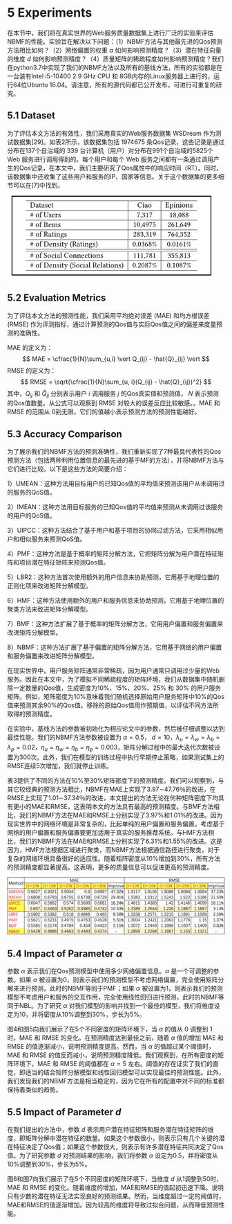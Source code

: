 # 5 Experiments

在本节中，我们将在真实世界的Web服务质量数据集上进行广泛的实验来评估NBMF的性能。实验旨在解决以下问题：（1）NBMF方法与其他最先进的Qos预测方法相比如何？（2）网络偏置的权重 $\alpha$ 如何影响预测精度？（3）潜在特征向量的维度 $d$ 如何影响预测精度？（4）质量矩阵的稀疏程度如何影响预测精度？我们在python3.7中实现了我们的NBMF方法以及所有的基线方法，所有的实验都是在一台装有Intel i5-10400 2.9 GHz CPU 和 8GB内存的Linux服务器上进行的，运行64位Ubuntu 16.04。请注意，所有的源代码都已公开发布，可进行可重复的研究。

## 5.1 Dataset

为了评估本文方法的有效性，我们采用真实的Web服务数据集 WSDream 作为测试数据集[29]。如表2所示，该数据集包括 1974675 条Qos记录，这些记录是通过分布在137个自治域的 339 台计算机（用户）对分布在991个自治域的5825个 Web 服务进行调用得到的。每个用户和每个 Web 服务之间都有一条通过调用产生的Qos记录，在本文中，我们主要研究了Qos属性中的响应时间（RT）。同时，该数据集中还收集了这些用户和服务的IP、国家等信息。关于这个数据集的更多细节可以在[7]中找到。

![image-20220213012743620](image-20220213012743620.png)

## 5.2 Evaluation Metrics

为了评估本文方法的预测性能，我们采用平均绝对误差 (MAE) 和均方根误差 (RMSE) 作为评测指标，通过计算预测的Qos值与实际Qos值之间的偏差来度量预测的准确性。

MAE 的定义为：
$$
MAE = \cfrac{1}{N}\sum_{u,i} \vert Q_{ij} - \hat{Q}_{ij} \vert
$$
RMSE 的定义为：
$$
RMSE = \sqrt{\cfrac{1}{N}\sum_{u, i}(Q_{ij} - \hat{Q}_{ij})^2}
$$
其中，$Q_{ij}$ 和 $\hat{Q}_{ij}$ 分别表示用户 $i$ 调用服务 $j$ 的Qos真实值和预测值， $N$  表示预测的Qos值数量。从公式可以观察到 RMSE 对较大的误差反应比较敏感。。MAE 和 RMSE 的范围从 0到无限，它们的值越小表示预测方法的预测性能越好。

## 5.3 Accuracy Comparison

为了展示我们的NBMF方法的预测准确性，我们重新实现了7种最具代表性的Qos预测方法（包括两种利用位置信息的最先进的基于MF的方法），并将NBMF方法与它们进行比较。以下是这些方法的简要介绍：

1）UMEAN：这种方法用目标用户的已知Qos值的平均值来预测该用户从未调用过的服务的QoS值。

2）IMEAN：这种方法用目标服务的已知Qos值的平均值来预测从未调用过该服务的用户的QoS值。

3）UIPCC：这种方法结合了基于用户和基于项目的协同过滤方法，它采用相似用户和相似服务来预测QoS值。

4）PMF：这种方法是基于概率的矩阵分解方法，它把矩阵分解为用户潜在特征矩阵和项目潜在特征矩阵来预测Qos值。

5）LBR2：这种方法首次使用额外的用户信息来协助预测，它用基于地理位置的正则化项来改进矩阵分解模型。

6）HMF：这种方法使用额外的用户和服务信息来协助预测，它用基于地理位置的聚类方法来改进矩阵分解模型。

7）BMF：这种方法扩展了基于概率的矩阵分解方法，它用用户偏置和服务偏置来改进矩阵分解模型。

8）NBMF：这种方法扩展了基于偏置的矩阵分解方法，它用基于网络的用户偏置和服务偏置来改进矩阵分解模型。

在现实世界中，用户服务矩阵通常非常稀疏，因为用户通常只调用过少量的Web服务。因此在本文中，为了模拟不同稀疏程度的矩阵环境，我们从数据集中随机删除一定数量的Qos值，生成密度为10%、15%、20%、25% 和 30% 的用户服务矩阵。例如，矩阵密度为10%意味着我们随机选择原始用户服务矩阵中10%的Qos值来预测其余90%的Qos值。移除的原始Qos值用作预期值，以评估不同方法所取得的预测精度。

在实验中，基线方法的参数被初始化为相应论文中的参数，然后被仔细调整以达到最佳性能。我们的NBMF方法参数被设置为 $\alpha = 0.5$， $d = 10$，$\lambda_u = \lambda_w = \lambda_b = \lambda_p = 0.02$，$\eta_u = \eta_w = \eta_b = \eta_p = 0.003$，矩阵分解过程中的最大迭代次数被设置为300次。此外，我们在模型的训练过程中执行早期停止策略，如果测试集上的RMSE连续5次增加，我们就停止训练。

表3提供了不同的方法在10%至30%矩阵密度下的预测精度。我们可以观察到，与其它较经典的预测方法相比，NBMF在MAE上实现了3.97∼47.76％的改进，在RMSE上实现了1.01∼37.34％的改进，本文提出的方法无论在何种矩阵密度下均具有更小的MAE和RMSE，这表明本文的方法具有最高的预测精度。与BMF方法相比，我们的NBMF方法在MAE和RMSE上分别实现了3.97%和1.01%的改进。因为现实世界中的网络环境是非常复杂的，比起单纯的用户偏置和服务偏置，考虑基于网络的用户偏置和服务偏置要更加适用于真实的服务推荐系统。与HMF方法相比，我们的NBMF方法在MAE和RMSE上分别实现了6.31%和1.55%的改进。这是因为，HMF方法根据区域进行聚类，而NBMF方法根据通信路径进行聚类，对于复杂的网络环境具备很好的适应性。随着矩阵密度从10%增加到30%，所有方法的预测精度都显著提高。这表明，更多的质量信息可以促进更高的预测精度。

![image-20220221163435299](image-20220221163435299.png)



## 5.4 Impact of Parameter $\alpha$

参数 $\alpha$ 表示我们在Qos预测模型中使用多少网络偏置信息。$\alpha$ 是一个可调整的参数。如果 $\alpha$ 被设置为0，则表示我们的预测模型不考虑网络偏置，完全使用矩阵分解来进行预测，此时的NBMF等同于PMF；如果 $\alpha$ 被设置为1，则表示我们的预测模型不考虑用户和服务的交互作用，完全使用线性回归进行预测，此时的NBMF等同于NBL。为了研究 $\alpha$ 对我们模型的影响并找到一个最佳的模型，我们将维度设定为10，并将密度从10%调整到30%，步长为5%。

图4和图5向我们展示了在5个不同密度的矩阵环境下，当 $\alpha$ 的值从 0 调整到 1 时，MAE 和 RMSE 的变化。在预测精度达到最佳之前，随着 $\alpha$ 值的增加 MAE 和 RMSE 的值逐渐减小，说明预测精度提高。然而，当 $\alpha$ 的值超过某个阈值时，MAE 和 RMSE 的值反而减小，说明预测精度降低。我们观察到，在所有密度的矩阵环境下，MAE 和 RMSE 的阈值都在 $\alpha = 5$ 左右。阈值的存在证实了我们的直觉，即适当的结合矩阵分解模型和线性回归模型可以实现最佳的预测性能。此外，我们发现我们的NBMF方法是相当稳定的，因为它在所有的配置中对不同的标准都保持着类似的趋势。

## 5.5 Impact of Parameter $d$

在我们提出的方法中，参数 $d$ 表示用户潜在特征矩阵和服务潜在特征矩阵的维度，即矩阵分解中潜在特征的数量。如果这个参数很小，则表示只有几个关键的潜在特征决定了Qos值；如果这个参数很大，则表示有许多潜在特征共同决定了Qos值。为了研究参数 $d$ 对预测结果的影响，我们将参数 $\alpha$ 设定为0.5，并将密度从10%调整到30%，步长为5%。

图6和图7向我们展示了在5个不同密度的矩阵环境下，当维度 $d$ 从1调整到50时，MAE 和 RMSE 的变化。随着维度的增加，MAE和RMSE的值起初迅速下降。说明只有少数的潜在特征无法实现良好的预测结果。然而，当维度超过一定的阈值时，MAE和RMSE的值逐渐增加。因为较高的维度将导致过拟合问题，从而降低预测性能。


